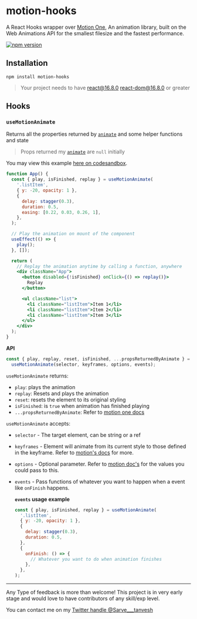 # motion-hooks

A React Hooks wrapper over [Motion One](https://motion.dev/), An animation library, built on the Web Animations API for the smallest filesize and the fastest performance.

[![npm version](https://badge.fury.io/js/motion-hooks.svg)](https://www.npmjs.com/package/motion-hooks)

## Installation

```
npm install motion-hooks
```

> Your project needs to have react@16.8.0 react-dom@16.8.0 or greater

## Hooks

### `useMotionAnimate`

Returns all the properties returned by [`animate`](https://motion.dev/dom/animate) and some helper functions and state

> Props returned my [`animate`](https://motion.dev/dom/animate) are `null` initially

You may view this example [here on codesandbox](https://codesandbox.io/s/divine-mountain-qelct?file=/src/App.js).

```jsx
function App() {
  const { play, isFinished, replay } = useMotionAnimate(
    '.listItem',
    { y: -20, opacity: 1 },
    {
      delay: stagger(0.3),
      duration: 0.5,
      easing: [0.22, 0.03, 0.26, 1],
    },
  );

  // Play the animation on mount of the component
  useEffect(() => {
    play();
  }, []);

  return (
    // Replay the animation anytime by calling a function, anywhere
    <div className="App">
      <button disabled={!isFinished} onClick={() => replay()}>
        Replay
      </button>

      <ul className="list">
        <li className="listItem">Item 1</li>
        <li className="listItem">Item 2</li>
        <li className="listItem">Item 3</li>
      </ul>
    </div>
  );
}
```

**API**

```js
const { play, replay, reset, isFinished, ...propsReturnedByAnimate } =
  useMotionAnimate(selector, keyframes, options, events);
```

`useMotionAnimate` returns:

- `play`: plays the animation
- `replay`: Resets and plays the animation
- `reset`: resets the element to its original styling
- `isFinished`: is `true` when animation has finished playing
- `...propsReturnedByAnimate`: Refer to [motion one docs](https://motion.dev/dom/controls)

`useMotionAnimate` accepts:

- `selector` - The target element, can be string or a ref
- `keyframes` - Element will animate from its current style to those defined in the keyframe. Refer to [motion's docs](https://motion.dev/dom/animate#keyframes) for more.
- `options` - Optional parameter. Refer to [motion doc's](https://motion.dev/dom/animate#options) for the values you could pass to this.
- `events` - Pass functions of whatever you want to happen when a event like `onFinish` happens.

  **`events` usage example**

  ```jsx
  const { play, isFinished, replay } = useMotionAnimate(
    '.listItem',
    { y: -20, opacity: 1 },
    {
      delay: stagger(0.3),
      duration: 0.5,
    },
    {
      onFinish: () => {
        // Whatever you want to do when animation finishes
      },
    },
  );
  ```

---

Any Type of feedback is more than welcome! This project is in very early stage and would love to have contributors of any skill/exp level.

You can contact me on my [Twitter handle @Sarve\_\_\_tanvesh](https://twitter.com/Sarve___tanvesh)

